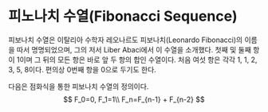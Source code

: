 # 피노나치 수열(Fibonacci Sequence)
피보나치 수열은 이탈리아 수학자 레오나르도 피보나치(Leonardo Fibonacci)의 이름을 따서 명명되었으며, 그의 저서 Liber Abaci에서 이 수열을 소개했다.
첫째 및 둘째 항이 1이며 그 뒤의 모든 항은 바로 앞 두 항의 합인 수열이다. 처음 여섯 항은 각각 1, 1, 2, 3, 5, 8이다. 편의상 0번째 항을 0으로 두기도 한다.

다음은 점화식을 통한 피보나치 수열의 정의이다.
$$
F_0=0, F_1=1\\
F_n=F_{n-1} + F_{n-2}
$$